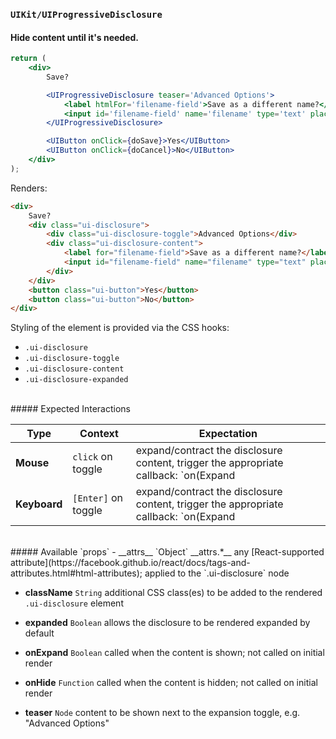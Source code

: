 ### `UIKit/UIProgressiveDisclosure`
#### Hide content until it's needed.

```jsx
return (
    <div>
        Save?

        <UIProgressiveDisclosure teaser='Advanced Options'>
            <label htmlFor='filename-field'>Save as a different name?</label>
            <input id='filename-field' name='filename' type='text' placeholder='untitled.txt' />
        </UIProgressiveDisclosure>

        <UIButton onClick={doSave}>Yes</UIButton>
        <UIButton onClick={doCancel}>No</UIButton>
    </div>
);
```
Renders:
```html
<div>
    Save?
    <div class="ui-disclosure">
        <div class="ui-disclosure-toggle">Advanced Options</div>
        <div class="ui-disclosure-content">
            <label for="filename-field">Save as a different name?</label>
            <input id="filename-field" name="filename" type="text" placeholder="untitled.txt" />
        </div>
    </div>
    <button class="ui-button">Yes</button>
    <button class="ui-button">No</button>
</div>
```

Styling of the element is provided via the CSS hooks:

- `.ui-disclosure`
- `.ui-disclosure-toggle`
- `.ui-disclosure-content`
- `.ui-disclosure-expanded`

<br />
##### Expected Interactions

Type | Context | Expectation
---- | ------- | -----------
__Mouse__ | `click` on toggle | expand/contract the disclosure content, trigger the appropriate callback: `on(Expand|Hide)`
__Keyboard__ | `[Enter]` on toggle | expand/contract the disclosure content, trigger the appropriate callback: `on(Expand|Hide)`

<br />
##### Available `props`
- __attrs__ `Object`
  __attrs.*__
  any [React-supported attribute](https://facebook.github.io/react/docs/tags-and-attributes.html#html-attributes); applied to the `.ui-disclosure` node

- __className__ `String`
  additional CSS class(es) to be added to the rendered `.ui-disclosure` element

- __expanded__ `Boolean`
  allows the disclosure to be rendered expanded by default

- __onExpand__ `Boolean`
  called when the content is shown; not called on initial render

- __onHide__ `Function`
  called when the content is hidden; not called on initial render

- __teaser__ `Node`
  content to be shown next to the expansion toggle, e.g. "Advanced Options"
